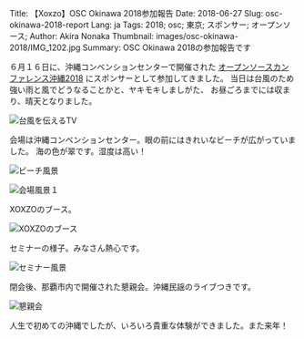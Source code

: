 Title: 【Xoxzo】OSC Okinawa 2018参加報告
Date: 2018-06-27
Slug: osc-okinawa-2018-report
Lang: ja
Tags: 2018; osc; 東京; スポンサー; オープンソース;
Author: Akira Nonaka
Thumbnail: images/osc-okinawa-2018/IMG_1202.jpg
Summary: OSC Okinawa 2018の参加報告です

６月１６日に、沖縄コンベンションセンターで開催された
[オープンソースカンファレンス沖縄2018](https://www.ospn.jp/osc2018-okinawa/)
にスポンサーとして参加してきました。
当日は台風のため強い雨と風でどうなることかと、ヤキモキしましがた、
お昼ごろまでには収まり、晴天となりました。

![台風を伝えるTV]({filename}/images/osc-okinawa-2018/IMG_1176.jpg)

会場は沖縄コンベンションセンター。眼の前にはきれいなビーチが広がっていました。
海の色が翠です。湿度は高い！

![ビーチ風景]({filename}/images/osc-okinawa-2018/IMG_1211.jpg)


![会場風景１]({filename}/images/osc-okinawa-2018/IMG_1202.jpg)

XOXZOのブース。

![XOXZOのブース]({filename}/images/osc-okinawa-2018/IMG_1204.jpg)

セミナーの様子。みなさん熱心です。

![セミナー風景]({filename}/images/osc-okinawa-2018/IMG_1206.jpg )

閉会後、那覇市内で開催された懇親会。沖縄民謡のライブつきです。

![懇親会]({filename}/images/osc-okinawa-2018/IMG_1226.jpg )

人生で初めての沖縄でしたが、いろいろ貴重な体験ができました。また来年！


